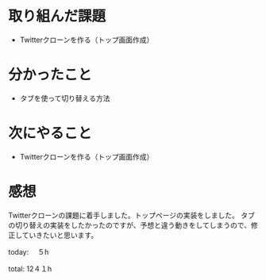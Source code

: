 #  取り組んだ課題
- Twitterクローンを作る（トップ画面作成）


# 分かったこと
- タブを使って切り替える方法

# 次にやること
- Twitterクローンを作る（トップ画面作成）


# 感想
Twitterクローンの課題に着手しました。トップページの実装をしました。
タブの切り替えの実装をしたかったのですが、予想と違う動きをしてしまうので、修正していきたいと思います。

today: 　５h

total: 12４１h

